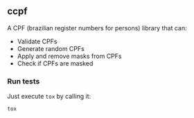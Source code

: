 ## ccpf

A CPF (brazilian register numbers for persons) library that can:
* Validate CPFs
* Generate random CPFs
* Apply and remove masks from CPFs
* Check if CPFs are masked

### Run tests

Just execute `tox` by calling it: 

```
tox
```
